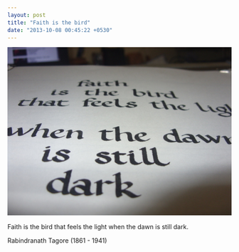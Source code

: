 ```yaml
---
layout: post
title: "Faith is the bird"
date: "2013-10-08 00:45:22 +0530"
---
```


![Faith is the bird...](/img/tagore0.jpg)

Faith is the bird that feels the light when the dawn is still dark.

Rabindranath Tagore (1861 - 1941)
